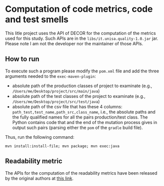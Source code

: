 # Computation of code metrics, code and test smells

This litle project uses the API of DECOR for the computation of the metrics used for this study.
Such APIs are in the `libs/it.unisa.quality-1.0.jar` jar. 
Please note I am not the developer nor the maintainer of those APIs.

## How to run
To execute such a program please modify the `pom.xml` file and add the three arguments needed to the `exec-maven-plugin`:

* absolute path of the production classes of project to examinate (e.g., `/Users/me/Desktop/project/src/main/java`)
* absolute path of the test classes of the project to examinate (e.g., `/Users/me/Desktop/project/src/test/java`)
* absolute path of the csv file that has these 4 columns: `path_test,test_name,path_src,class_name`, i.e., the absolute paths and the fully qualified names for all the pairs production/test class. The Python contains code that and the end of the mutation process gives in output such pairs (parsing either the `pom` of the `gradle` build file). 

Thus, run the following command:
```
mvn install:install-file; mvn package; mvn exec:java
```

## Readability metric
The APIs for the computation of the readability metrics have been released by the original authors at [this link](https://dibt.unimol.it/report/readability/).